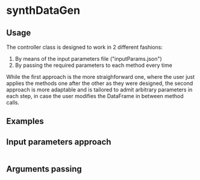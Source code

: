 # synthDataGen

## Usage
The controller class is designed to work in 2 different fashions:
1. By means of the input parameters file ("inputParams.json")
2. By passing the required parameters to each method every time

While the first approach is the more straighforward one, where the user just applies the methods one after the other as they were designed, the second approach is more adaptable and is tailored to admit arbitrary parameters in each step, in case the user modifies the DataFrame in between method calls.

## Examples

## Input parameters approach

```
```

## Arguments passing

```
```